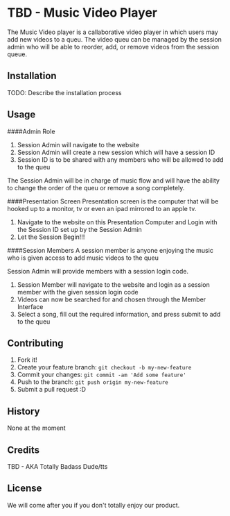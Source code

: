 # TBD - Music Video Player
The Music Video player is a callaborative video player in which users may add new videos to a queu. The video queu can be managed by the session admin who will be able to reorder, add, or remove videos from the session queue. 
## Installation
TODO: Describe the installation process
## Usage
####Admin Role
1. Session Admin will navigate to the website
2. Session Admin will create a new session which will have a session ID
3. Session ID is to be shared with any members who will be allowed to add to the queu

The Session Admin will be in charge of music flow and will have the ability to change the order of the queu or remove a song completely. 


####Presentation Screen
Presentation screen is the computer that will be hooked up to a monitor, tv or even an ipad mirrored to an apple tv. 

1. Navigate to the website on this Presentation Computer and Login with the Session ID set up by the Session Admin 
2. Let the Session Begin!!! 


####Session Members
A session member is anyone enjoying the music who is given access to add music videos to the queu

Session Admin will provide members with a session login code.

1. Session Member will navigate to the website and login as a session member with the given session login code
2. Videos can now be searched for and chosen through the Member Interface
3. Select a song, fill out the required information, and press submit to add to the queu


## Contributing
1. Fork it!
2. Create your feature branch: `git checkout -b my-new-feature`
3. Commit your changes: `git commit -am 'Add some feature'`
4. Push to the branch: `git push origin my-new-feature`
5. Submit a pull request :D

## History
None at the moment
## Credits
TBD - AKA Totally Badass Dude/tts
## License
We will come after you if you don't totally enjoy our product. 
